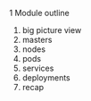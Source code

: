 

1 Module outline   
1) big picture view    
2) masters   
3) nodes   
4) pods  
5) services   
6) deployments   
7) recap   








